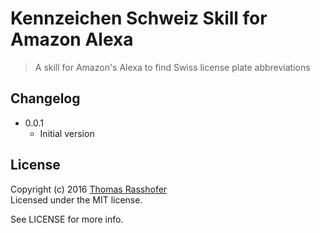 # Kennzeichen Schweiz Skill for Amazon Alexa

> A skill for Amazon's Alexa to find Swiss license plate abbreviations

## Changelog

* 0.0.1
  * Initial version

## License

Copyright (c) 2016 [Thomas Rasshofer](http://thomasrasshofer.com/)  
Licensed under the MIT license.

See LICENSE for more info.
